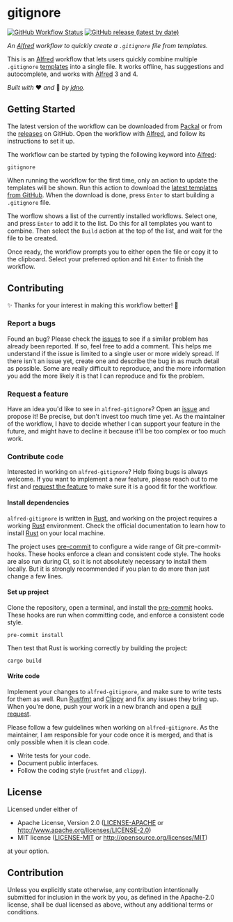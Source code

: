 # gitignore

[![GitHub Workflow Status](https://img.shields.io/github/workflow/status/jdno/alfred-gitignore/Rust)](https://github.com/jdno/alfred-gitignore/actions)
[![GitHub release (latest by date)](https://img.shields.io/github/v/release/jdno/alfred-gitignore)](https://github.com/jdno/alfred-gitignore/releases)

_An [Alfred] workflow to quickly create a `.gitignore` file from templates._

This is an [Alfred] workflow that lets users quickly combine multiple
`.gitignore` [templates] into a single file. It works offline, has suggestions
and autocomplete, and works with [Alfred] 3 and 4.

_Built with_ ❤️ _and_ 🦀 _by [jdno]._

## Getting Started

The latest version of the workflow can be downloaded from [Packal] or from the
[releases] on GitHub. Open the workflow with [Alfred], and follow its
instructions to set it up.

The workflow can be started by typing the following keyword into [Alfred]:

    gitignore

When running the workflow for the first time, only an action to update the
templates will be shown. Run this action to download the [latest templates from
GitHub][templates]. When the download is done, press `Enter` to start building a
`.gitignore` file.

The worflow shows a list of the currently installed workflows. Select one, and
press `Enter` to add it to the list. Do this for all templates you want to
combine. Then select the `Build` action at the top of the list, and wait for the
file to be created.

Once ready, the workflow prompts you to either open the file or copy it to the
clipboard. Select your preferred option and hit `Enter` to finish the workflow.

## Contributing

✨ Thanks for your interest in making this workflow better! 👋

### Report a bugs

Found an bug? Please check the [issues] to see if a similar problem has already
been reported. If so, feel free to add a comment. This helps me understand if
the issue is limited to a single user or more widely spread. If there isn't an
issue yet, create one and describe the bug in as much detail as possible. Some
are really difficult to reproduce, and the more information you add the more
likely it is that I can reproduce and fix the problem.

### Request a feature

Have an idea you'd like to see in `alfred-gitignore`? Open an [issue][issues]
and propose it! Be precise, but don't invest too much time yet. As the
maintainer of the workflow, I have to decide whether I can support your feature
in the future, and might have to decline it because it'll be too complex or too
much work.

### Contribute code

Interested in working on `alfred-gitignore`? Help fixing bugs is always welcome.
If you want to implement a new feature, please reach out to me first and
[request the feature](#request-a-feature) to make sure it is a good fit for the
workflow.

#### Install dependencies

`alfred-gitignore` is written in [Rust], and working on the project requires a
working [Rust] environment. Check the official documentation to learn how to
install [Rust] on your local machine.

The project uses [pre-commit] to configure a wide range of Git pre-commit-hooks.
These hooks enforce a clean and consistent code style. The hooks are also run
during CI, so it is not absolutely necessary to install them locally. But it is
strongly recommended if you plan to do more than just change a few lines.

#### Set up project

Clone the repository, open a terminal, and install the [pre-commit] hooks. These
hooks are run when committing code, and enforce a consistent code style.

    pre-commit install

Then test that Rust is working correctly by building the project:

    cargo build

#### Write code

Implement your changes to `alfred-gitignore`, and make sure to write tests for
them as well. Run [Rustfmt](https://github.com/rust-lang/rustfmt) and
[Clippy](https://github.com/rust-lang/rust-clippy) and fix any issues they bring
up. When you're done, push your work in a new branch and open a
[pull request][pull-requests].

Please follow a few guidelines when working on `alfred-gitignore`. As the
maintainer, I am responsible for your code once it is merged, and that is only
possible when it is clean code.

- Write tests for your code.
- Document public interfaces.
- Follow the coding style (`rustfmt` and `clippy`).

## License

Licensed under either of

- Apache License, Version 2.0 ([LICENSE-APACHE](LICENSE-APACHE) or <http://www.apache.org/licenses/LICENSE-2.0>)
- MIT license ([LICENSE-MIT](LICENSE-MIT) or <http://opensource.org/licenses/MIT>)

at your option.

## Contribution

Unless you explicitly state otherwise, any contribution intentionally submitted
for inclusion in the work by you, as defined in the Apache-2.0 license, shall be
dual licensed as above, without any additional terms or conditions.

[alfred]: https://www.alfredapp.com
[issues]: https://github.com/jdno/alfred-gitignore/issues
[jdno]: https://github.com/jdno
[packal]: https://www.packal.org/workflow/gitignore-0
[pre-commit]: https://pre-commit.com/
[pull-requests]: https://github.com/jdno/alfred-gitignore/pulls
[releases]: https://github.com/jdno/alfred-gitignore/releases
[rust]: https://rust-lang.org
[templates]: https://github.com/github/gitignore
